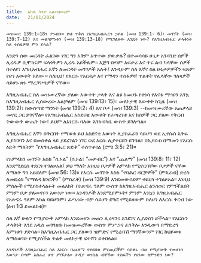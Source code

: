 ```yaml
---
title:  አካሌ ካንተ አልተሰወረም
date:   21/01/2024
---
```


`መዝሙር 139:1–18ን ያንብቡ። ይህ ጥቅስ የእግዚአብሔርን ኃይል (መዝ 139:1- 6)፣ መገኘት (መዝ 139:7-12) እና መልካምነቱን (መዝ 139:13-18) የሚገልጸው እንዴት ነው? የእግዚአብሔር ታላቅነት ስለ ተስፋዎቹ ምን ይላል?`

አንድን ሰው መርዳት ፈልገው ነገር ግን አቅም አጥተው ያውቃሉ? በተመሳሳይ ሁኔታ አንዳንድ ሰዎች ሊረዱዎ ቢሞክሩም ፍላጎትዎን ሊረዱ አይችሉም። እጅግ በጣም አፍቃሪ እና ጥሩ ልብ ካላቸው ሰዎች በተለየ፣ እግዚአብሔር እኛን ለመርዳት መንገዶች አሉት፤ እንዲሁም ስለ እኛና ስለ ሁኔታዎቻችን ፍጹም የሆነ እውቀት አለው ። ስለዚህ፣ የእርሱ የእርዳታ እና የማዳን ተስፋዎቹ ጥልቀት የሌላቸው ገለጻዎች ሳይሆኑ ጽኑ ማረጋገጫዎች ናቸው።

እግዚአብሔር ስለ መዝሙረኛው ያለው እውቀት ታላቅ እና ልዩ ከመሆኑ የተነሳ የእናቱ ማኅፀን እንኳ ከእግዚአብሔር ሊሰውረው አልቻለም (መዝ 139፡13፣ 15)። መለኮታዊ እውቀት ከጊዜ (መዝ 139:2)፣ ከውስጣዊ ማንነት (መዝ 139:2፣ 4) እና ቦታ (መዝ 139:3) --ከመዝሙረኛው አጠቃላይ መኖር ጋር ይገናኛል። የእግዚአብሔር አስደናቂ እውቀት የፈጣሪነቱ እና ከሰዎች ጋር ያለው የቅርብ ትውውቅ ውጤት ነው፤ ይህም ለእነርሱ ባለው እንክብካቤ ውስጥ ይገለጣል።

እግዚአብሔር እኛን በቅርበት የማወቁ ይህ አስደናቂ እውነት ሊያስፈራን ሳይሆን ወደ ኢየሱስ እቅፍ ሊያስገባን እና በመስቀል ላይ ያደረገልን ነገር ወደ እርሱ ሊያቀርበን ይገባል። በኢየሱስ በማመን የእርሱ ፅድቅ ማለትም “የእግዚአብሔር ጽድቅ” ተሰጥቶናል (ሮሜ 3:5፣ 21)።

የአምላክን መገኘት እስከ “ሲኦል” (ሲኦል፣ “መቃብር”) እና “ጨለማ” (መዝ 139:8፣ 11፣ 12) እንደሚደርስ ተደርጎ ተገልጾአል፤ ይህ ማለት እነዚህ ቦታዎች አምላክ የሚኖርባቸው ቦታዎች ናቸው ለማለት ግን አይደለም (መዝ 56: 13)። የእርሱ መገኘት እስከ “የባሕር ዳርቻዎች” (ምእራብ) ድረስ ለመድረስ “የማለዳ ክንፎችን” (ምስራቅ) (መዝ 139፡9) እንደመውሰድም ተደርጎ ተገልጾአል። እነዚህ ምስሎች የሚያስተላልፉት መልእክት በአጽናፈ ዓለም ውስጥ ከእግዚአብሔር ልንሰወር የምንችልበት ምንም ቦታ ያለመኖሩን እውነታ ነው። አንዳንዶች እንደሚያምኑት፣ ምንም እንኳን እግዚአብሔር የአጽናፈ ዓለም አካል ባይሆንም፣ ፈጣሪው ብቻ ሳይሆን ደግፎ የሚይዘውም ስለሆነ ለእርሱ ቅርብ ነው (ዕብ 1፡3 ይመልከቱ)።

ስለ እኛ ሁሉን የሚያውቅ አምላክ እንደመሆኑ መጠን ሊረዳንና እንደገና ሊያድሰን ይችላል። የእርሱን ታላቅነት እንደ አዲስ መገንዘቡ ከመዝሙረኛው ውስጥ ምሥጋና ፈንቅሎ እንዲወጣ በማድረግ እምነቱን ያድሳል። ከእግዚአብሔር ጋር ያለውን ዝምድና የሚረብሽ ማንኛውንም ነገር ከህይወቱ ለማስወገድ የሚያስችል ጥልቅ መለኮታዊ ፍተሻን ይቀበላል።

`አንዳንዶች እግዚአብሔር ስለ እነርሱ በጨለማ የተደበቁ ምስጢሮችም ሳይቀሩ ብዙ የሚያውቅ የመሆኑን እውነታ በጣም አስፈሪ ሆኖ ያገኙታል። ታዲያ ወንጌል ብቸኛው ተስፋችን የሆነው ለምንድን ነው?`